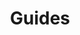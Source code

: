 ---
title: "Guides"
description: "Guides for common tasks with Verrazzano"
weight: 3
draft: false
---